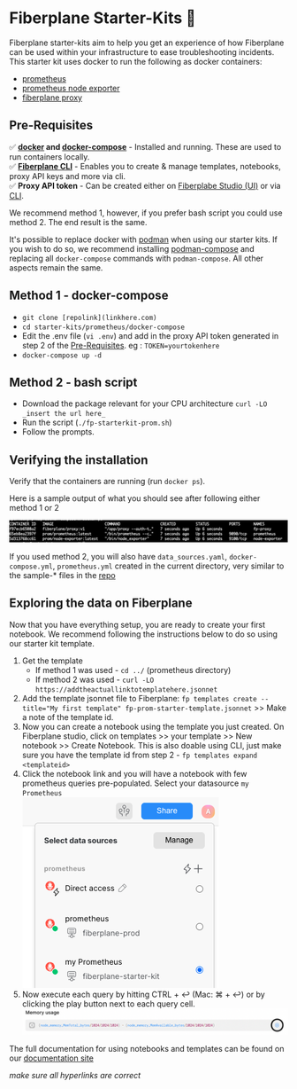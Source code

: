 # Fiberplane Starter-Kits :rocket:

Fiberplane starter-kits aim to help you get an experience of how Fiberplane can be used within your infrastructure to ease troubleshooting incidents. This starter kit uses docker to run the following as docker containers:
- [prometheus](https://prometheus.io/)
- [prometheus node exporter](https://prometheus.io/docs/guides/node-exporter/)
- [fiberplane proxy](https://docs.fiberplane.com/quickstart)

## Pre-Requisites
:white_check_mark: **[docker](https://docs.docker.com/get-docker/) and [docker-compose](https://docs.docker.com/compose/install/)** - Installed and running. These are used to run containers locally.\
:white_check_mark: **[Fiberplane CLI](https://docs.fiberplane.com/quickstart/set-up-the-fiberplane-proxy-with-the-cli#3b87d09b5321477cb6268caed0b5f9ae)** - Enables you to create & manage templates, notebooks, proxy API keys and more via cli.\
:white_check_mark:  **Proxy API token** - Can be created either on [Fiberplabe Studio (UI)](https://docs.fiberplane.com/quickstart/set-up-the-fiberplane-proxy#cae32ee6460b490a98aa0ecf7fd82a71) or via [CLI](https://docs.fiberplane.com/quickstart/set-up-the-fiberplane-proxy-with-the-cli#5bcaeea073a043f3a384d3f35640ca1e).

We recommend method 1, however, if you prefer bash script you could use method 2. The end result is the same.

It's possible to replace docker with [podman](https://podman.io/) when using our starter kits. If you wish to do so, we recommend installing [podman-compose](https://github.com/containers/podman-compose) and replacing all `docker-compose` commands with `podman-compose`. All other aspects remain the same. 

## Method 1 - docker-compose
- `git clone [repolink](linkhere.com)`
- `cd starter-kits/prometheus/docker-compose`
- Edit the .env file (`vi .env`) and add in the proxy API token generated in step 2 of the [Pre-Requisites](_point.to.pre-req_). eg : `TOKEN=yourtokenhere`
- `docker-compose up -d`

## Method 2 - bash script
- Download the package relevant for your CPU architecture `curl -LO _insert the url here_`
- Run the script (`./fp-starterkit-prom.sh`)
- Follow the prompts.

## Verifying the installation
Verify that the containers are running (run `docker ps`). 

Here is a sample output of what you should see after following either method 1 or 2

![Running docker containers](./images/dockerps.png)

If you used method 2, you will also have `data_sources.yaml`, `docker-compose.yml`, `prometheus.yml` created in the current directory, very similar to the sample-* files in the [repo](linkhere.com)

## Exploring the data on Fiberplane
Now that you have everything setup, you are ready to create your first notebook. We recommend following the instructions below to do so using our starter kit template.

1. Get the template
    - If method 1 was used - `cd ../` (prometheus directory)
    - If method 2 was used - `curl -LO  https://addtheactuallinktotemplatehere.jsonnet`
2. Add the template jsonnet file to Fiberplane: `fp templates create --title="My first template" fp-prom-starter-template.jsonnet` >> Make a note of the template id.
3. Now you can create a notebook using the template you just created. On Fiberplane studio, click on templates >> your template >> New notebook >> Create Notebook. This is also doable using CLI, just make sure you have the template id from step 2 - `fp templates expand <templateid>`
4. Click the notebook link and you will have a notebook with few prometheus queries pre-populated. Select your datasource `my Prometheus`\
    ![datasources](./images/prometheus_datasource.png)
5. Now execute each query by hitting CTRL + ↩︎ (Mac: ⌘ + ↩︎) or by clicking the play button next to each query cell.
![querycell](./images/runquery.png)


The full documentation for using notebooks and templates can be found on our [documentation site](https://docs.fiberplane.com)

_make sure all hyperlinks are correct_

